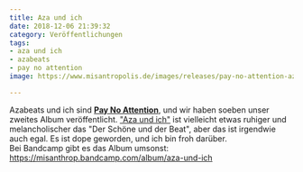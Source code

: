 ```yaml
---
title: Aza und ich
date: 2018-12-06 21:39:32
category: Veröffentlichungen
tags:
- aza und ich
- azabeats
- pay no attention
image: https://www.misantropolis.de/images/releases/pay-no-attention-aza-und-ich.jpg

---
```


Azabeats und ich sind [**Pay No Attention**](http://paynoattention.rocks), und wir haben soeben unser zweites Album veröffentlicht. ["Aza und ich"](https://misanthrop.bandcamp.com/album/aza-und-ich) ist vielleicht etwas ruhiger und melancholischer das "Der Schöne und der Beat", aber das ist irgendwie auch egal. Es ist dope geworden, und ich bin froh darüber.  
Bei Bandcamp gibt es das Album umsonst: <https://misanthrop.bandcamp.com/album/aza-und-ich>
